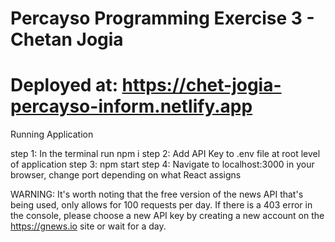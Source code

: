 
# Percayso Programming Exercise 3 - Chetan Jogia


# Deployed at: https://chet-jogia-percayso-inform.netlify.app

Running Application

step 1: In the terminal run npm i
step 2: Add API Key to .env file at root level of application
step 3: npm start
step 4: Navigate to localhost:3000 in your browser, change port depending on what React assigns

WARNING:
It's worth noting that the free version of the news API that's being used, only allows for 100 requests per day. If there is a 403 error in the console, please choose a new API key by creating a new account on the https://gnews.io site or wait for a day.

